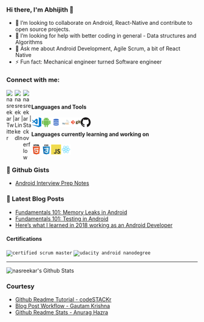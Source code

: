 ### Hi there, I'm Abhijith 👋

<!--
**nasreekar/nasreekar** is a ✨ _special_ ✨ repository because its `README.md` (this file) appears on your GitHub profile.

Here are some ideas to get you started:
-->

- 👯 I’m looking to collaborate on Android, React-Native and contribute to open source projects.
- 🤔 I’m looking for help with better coding in general - Data structures and Algorithms
- 💬 Ask me about Android Development, Agile Scrum, a bit of React Native
- ⚡ Fun fact: Mechanical engineer turned Software engineer

### Connect with me:

[<img align="left" alt="nasreekar | Twitter" width="22px" src="https://cdn.jsdelivr.net/npm/simple-icons@v3/icons/twitter.svg" />](https://twitter.com/abhijithnalla)
[<img align="left" alt="nasreekar | LinkedIn" width="22px" src="https://cdn.jsdelivr.net/npm/simple-icons@v3/icons/linkedin.svg" />](https://www.linkedin.com/in/abhijithsreekar/)
[<img align="left" alt="nasreekar | Stackoverflow" width="22px" src="https://cdn.jsdelivr.net/npm/simple-icons@v3/icons/stackoverflow.svg" />](https://stackoverflow.com/users/6169668/asn)

<br/>

#### Languages and Tools

<img align="left" alt="Visual Studio Code" width="26px" src="https://raw.githubusercontent.com/github/explore/80688e429a7d4ef2fca1e82350fe8e3517d3494d/topics/visual-studio-code/visual-studio-code.png" />
<img align="left" alt="android" width="26px" src="https://raw.githubusercontent.com/github/explore/80688e429a7d4ef2fca1e82350fe8e3517d3494d/topics/android/android.png" />
<img align="left" alt="SQL" width="26px" src="https://raw.githubusercontent.com/github/explore/80688e429a7d4ef2fca1e82350fe8e3517d3494d/topics/sql/sql.png" />
<img align="left" alt="mysql" width="26px" src="https://raw.githubusercontent.com/github/explore/80688e429a7d4ef2fca1e82350fe8e3517d3494d/topics/mysql/mysql.png" />
<img align="left" alt="Git" width="26px" src="https://raw.githubusercontent.com/github/explore/80688e429a7d4ef2fca1e82350fe8e3517d3494d/topics/git/git.png" />
<img align="left" alt="github" width="26px" src="https://raw.githubusercontent.com/github/explore/78df643247d429f6cc873026c0622819ad797942/topics/github/github.png" />

<br/>

#### Languages currently learning and working on

<img align="left" alt="HTML5" width="26px" src="https://raw.githubusercontent.com/github/explore/80688e429a7d4ef2fca1e82350fe8e3517d3494d/topics/html/html.png" />
<img align="left" alt="css3" width="26px" src="https://raw.githubusercontent.com/github/explore/80688e429a7d4ef2fca1e82350fe8e3517d3494d/topics/css/css.png" />
<img align="left" alt="JavaScript" width="26px" src="https://raw.githubusercontent.com/github/explore/80688e429a7d4ef2fca1e82350fe8e3517d3494d/topics/javascript/javascript.png" />
<img align="left" alt="react native" width="26px" src="https://raw.githubusercontent.com/github/explore/80688e429a7d4ef2fca1e82350fe8e3517d3494d/topics/react/react.png" />

<br />
<br />

### 📕 Github Gists
- [Android Interview Prep Notes](https://gist.github.com/nasreekar/365262930f73bc33ee4d6fbbd596932c)

### 📕 Latest Blog Posts

<!-- BLOG-POST-LIST:START -->
- [Fundamentals 101: Memory Leaks in Android](https://medium.com/@abhijith.nalla/fundamentals-101-memory-leaks-in-android-c0044886949c?source=rss-e903ccda071b------2)
- [Fundamentals 101: Testing in Android](https://medium.com/@abhijith.nalla/fundamentals-101-testing-in-android-912e7d85a50?source=rss-e903ccda071b------2)
- [Here’s what I learned in 2018 working as an Android Developer](https://medium.com/@abhijith.nalla/heres-what-i-learned-in-2018-working-as-an-android-developer-32f4fc3afff1?source=rss-e903ccda071b------2)
<!-- BLOG-POST-LIST:END -->

#### Certifications

<code><img height= "40" alt="certified scrum master" src="https://i.ibb.co/m5RM2Sb/csm.jpg"></code>
<code><img height= "40" alt="udacity android nanodegree" src="https://i.ibb.co/G355Gq2/udacity.jpg"></code>

---

<img align="left" alt="nasreekar's Github Stats" src="https://github-readme-stats.vercel.app/api?username=nasreekar&show_icons=true&hide_border=true" />

<br />

### Courtesy

- [Github Readme Tutorial - codeSTACKr](https://www.youtube.com/watch?v=ECuqb5Tv9qI)
- [Blog Post Workflow - Gautam Krishna](https://github.com/gautamkrishnar/blog-post-workflow)
- [Github Readme Stats - Anurag Hazra](https://github.com/anuraghazra/github-readme-stats)
